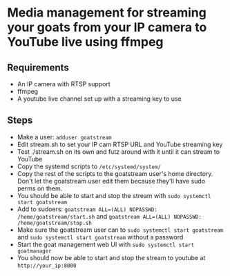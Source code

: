 Media management for streaming your goats from your IP camera to YouTube live using ffmpeg
==========================================================================================

Requirements
------------

* An IP camera with RTSP support
* ffmpeg
* A youtube live channel set up with a streaming key to use

Steps
-----

* Make a user: `adduser goatstream`
* Edit stream.sh to set your IP cam RTSP URL and YouTube streaming key
* Test ./stream.sh on its own and futz around with it until it can stream to YouTube
* Copy the systemd scripts to `/etc/systemd/system/`
* Copy the rest of the scripts to the goatstream user's home directory. Don't let the goatstream user edit them because they'll have sudo perms on them.
* You should be able to start and stop the stream with `sudo systemctl start goatstream`
* Add to sudoers: `goatstream ALL=(ALL) NOPASSWD: /home/goatstream/start.sh` and `goatstream ALL=(ALL) NOPASSWD: /home/goatstream/stop.sh`
* Make sure the goatstream user can to `sudo systemctl start goatstream` and `sudo systemctl start goatstream` without a password
* Start the goat management web UI with `sudo systemctl start goatmanager`
* You should now be able to start and stop the stream to youtube at `http://your_ip:8000`
